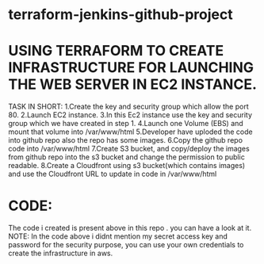# terraform-jenkins-github-project

# USING TERRAFORM TO CREATE INFRASTRUCTURE FOR LAUNCHING THE WEB SERVER IN EC2 INSTANCE.

  TASK IN SHORT:
      1.Create the key and security group which allow the port 80.
      2.Launch EC2 instance.
      3.In this Ec2 instance use the key and security group which we have created in step 1.
      4.Launch one Volume (EBS) and mount that volume into /var/www/html
      5.Developer have uploded the code into github repo also the repo has some images.
      6.Copy the github repo code into /var/www/html
      7.Create S3 bucket, and copy/deploy the images from github repo into the s3 bucket and change the permission to public readable.
      8.Create a Cloudfront using s3 bucket(which contains images) and use the Cloudfront URL to update in code in /var/www/html


# CODE:
 The code i created is present above in this repo . you can have a look at it.
 NOTE: In the code above i didnt mention my secret access key and password for the security purpose, you can use your own credentials to          create the infrastructure in aws.
